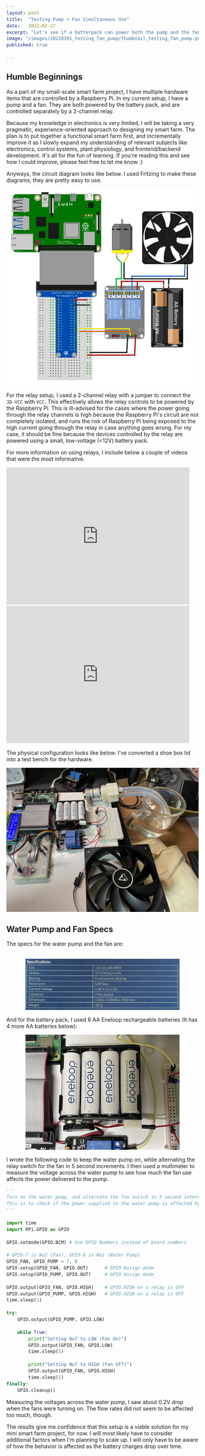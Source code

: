 ```yaml
---
layout: post
title:  "Testing Pump + Fan Simultaneous Use"
date:   2022-02-27
excerpt: "Let's see if a batterpack can power both the pump and the fan simultaneously."
image: "/images/20220301_testing_fan_pump/thumbnail_testing_fan_pump.png"
published: true

---
```


## Humble Beginnings

As a part of my small-scale smart farm project, I have multiple hardware items that are controlled by a Raspberry Pi. In my current setup, I have a pump and a fan. They are both powered by the battery pack, and are controlled separately by a 2-channel relay.

Because my knowledge in electronics is very limited, I will be taking a very pragmatic, experience-oriented approach to designing my smart farm. The plan is to put together a functional smart farm first, and incrementally improve it as I slowly expand my understanding of relevant subjects like electronics, control systems, plant physiology, and frontend/backend development. It's all for the fun of learning. If you're reading this and see how I could improve, please feel free to let me know :)

Anyways, the circuit diagram looks like below. I used Fritzing to make these diagrams; they are pretty easy to use.

<center><img src="https://github.com/poomstas/poomstas.github.io/blob/master/images/20220301_testing_fan_pump/circuit_diagram.png?raw=true" alt="" style="max-width:100%;" /></center>

For the relay setup, I used a 2-channel relay with a jumper to connect the `JD-VCC` with `VCC`. This effectively allows the relay controls to be powered by the Raspberry Pi. This is ill-advised for the cases where the power going through the relay channels is high because the Raspberry Pi's circuit are not completely isolated, and runs the risk of Raspberry Pi being exposed to the high current going through the relay in case anything goes wrong. For my case, it should be fine because the devices controlled by the relay are powered using a small, low-voltage (<12V) battery pack.

For more information on using relays, I include below a couple of videos that were the most informative.

<iframe width="480" height="360" src="https://www.youtube.com/embed/d9evR-K6FAY" title="YouTube video player" frameborder="0" allow="accelerometer; autoplay; clipboard-write; encrypted-media; gyroscope; picture-in-picture" allowfullscreen></iframe>

<iframe width="480" height="360" src="https://www.youtube.com/embed/kfPzXbhTQQk" title="YouTube video player" frameborder="0" allow="accelerometer; autoplay; clipboard-write; encrypted-media; gyroscope; picture-in-picture" allowfullscreen></iframe>



The physical configuration looks like below. I've converted a shoe box lid into a test bench for the hardware.

<center><img src="https://github.com/poomstas/poomstas.github.io/blob/master/images/20220301_testing_fan_pump/test_bench.jpg?raw=true" alt="" style="max-width:100%;" /></center>





## Water Pump and Fan Specs

The specs for the water pump and the fan are:

<center><img src="https://github.com/poomstas/poomstas.github.io/blob/master/images/20220301_testing_fan_pump/pump_specs.png?raw=true" alt="" style="max-width:80%;" /></center>

<center><img src="https://github.com/poomstas/poomstas.github.io/blob/master/images/20220301_testing_fan_pump/fan_specs.jpg?raw=true" alt="" style="max-width:80%;" /></center>



And for the battery pack, I used 8 AA Eneloop rechargeable batteries (It has 4 more AA batteries below):

<center><img src="https://github.com/poomstas/poomstas.github.io/blob/master/images/20220301_testing_fan_pump/battery_pack.jpg?raw=true" alt="" style="max-width:80%;" /></center>



I wrote the following code to keep the water pump on, while alternating the relay switch for the fan in 5 second increments. I then used a multimeter to measure the voltage across the water pump to see how much the fan use affects the power delivered to the pump.

```python
'''
Turn on the water pump, and alternate the fan switch in 5 second intervals.
This is to check if the power supplied to the water pump is affected by the fan turning on. 
'''

import time
import RPi.GPIO as GPIO

GPIO.setmode(GPIO.BCM) # Use GPIO Numbers instead of board numbers

# GPIO-7 is No2 (Fan), GPIO-8 is No1 (Water Pump)
GPIO_FAN, GPIO_PUMP = 7, 8
GPIO.setup(GPIO_FAN, GPIO.OUT)      # GPIO Assign mode
GPIO.setup(GPIO_PUMP, GPIO.OUT)     # GPIO Assign mode

GPIO.output(GPIO_FAN, GPIO.HIGH)    # GPIO.HIGH on a relay is OFF
GPIO.output(GPIO_PUMP, GPIO.HIGH)   # GPIO.HIGH on a relay is OFF
time.sleep(1)

try:
    GPIO.output(GPIO_PUMP, GPIO.LOW)

    while True:
        print("Setting No7 to LOW (Fan On)")
        GPIO.output(GPIO_FAN, GPIO.LOW)
        time.sleep(5)

        print("Setting No7 to HIGH (Fan Off)")
        GPIO.output(GPIO_FAN, GPIO.HIGH)
        time.sleep(5)
finally:
    GPIO.cleanup()
```

Measuring the voltages across the water pump, I saw about 0.2V drop when the fans were turning on. The flow rates did not seem to be affected too much, though. 

The results give me confidence that this setup is a viable solution for my mini smart farm project, for now. I will most likely have to consider additional factors when I'm planning to scale up. I will only have to be aware of how the behavior is affected as the battery charges drop over time. 